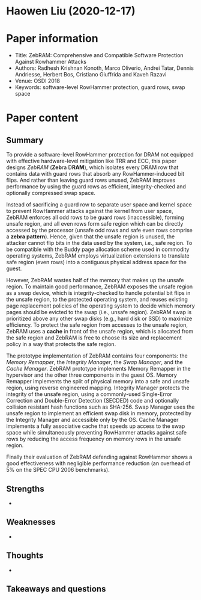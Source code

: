 # Haowen Liu (2020-12-17)

# Paper information

- Title: ZebRAM: Comprehensive and Compatible Software Protection Against Rowhammer Attacks
- Authors: Radhesh Krishnan Konoth, Marco Oliverio, Andrei Tatar, Dennis Andriesse, Herbert Bos, Cristiano Giuffrida and Kaveh Razavi
- Venue: OSDI 2018
- Keywords: software-level RowHammer protection, guard rows, swap space

# Paper content

## Summary

To provide a software-level RowHammer protection for DRAM not equipped with effective hardware-level mitigation like TRR and ECC, this paper designs *ZebRAM* (**Zeb**ra D**RAM**), which isolates every DRAM row that contains data with guard rows that absorb any RowHammer-induced bit flips. And rather than leaving guard rows unused, ZebRAM improves performance by using the guard rows as efficient, integrity-checked and optionally compressed swap space. 

Instead of sacrificing a guard row to separate user space and kernel space to prevent RowHammer attacks against the kernel from user space, ZebRAM enforces all odd rows to be guard rows (inaccessible), forming unsafe region, and all even rows form safe region which can be directly accessed by the processor (unsafe odd rows and safe even rows comprise a **zebra pattern**). Hence, given that the unsafe region is unused, the attacker cannot flip bits in the data used by the system, i.e., safe region. To be compatible with the Buddy page allocation scheme used in commodity operating systems, ZebRAM employs virtualization extensions to translate safe region (even rows) into a contiguous physical address space for the guest.

However, ZebRAM wastes half of the memory that makes up the unsafe region. To maintain good performance, ZebRAM exposes the unsafe region as a swap device, which is integrity-checked to handle potential bit flips in the unsafe region, to the protected operating system, and reuses existing page replacement policies of the operating system to decide which memory pages should be evicted to the swap (i.e., unsafe region). ZebRAM swap is prioritized above any other swap disks (e.g., hard disk or SSD) to maximize efficiency. To protect the safe region from accesses to the unsafe region, ZebRAM uses a **cache** in front of the unsafe region, which is allocated from the safe region and ZebRAM is free to choose its size and replacement policy in a way that protects the safe region.

The prototype implementation of ZebRAM contains four components: the *Memory Remapper*, the *Integrity Manager*, the *Swap Manager*, and the *Cache Manager*. ZebRAM prototype implements Memory Remapper in the hypervisor and the other three components in the guest OS. Memory Remapper implements the split of physical memory into a safe and unsafe region, using reverse engineered mapping. Integrity Manager protects the integrity of the unsafe region, using a commonly-used Single-Error Correction and Double-Error Detection (SECDED) code and optionally collision resistant hash functions such as SHA-256. Swap Manager uses the unsafe region to implement an efficient swap disk in memory, protected by the Integrity Manager and accessible only by the OS. Cache Manager implements a fully associative cache that speeds up access to the swap space while simultaneously preventing RowHammer attacks against safe rows by reducing the access frequency on memory rows in the unsafe region.

Finally their evaluation of ZebRAM defending against RowHammer shows a good effectiveness with negligible performance reduction (an overhead of 5% on the SPEC CPU 2006 benchmarks).


## Strengths

- 

## Weaknesses

- 

## Thoughts
- 

## Takeaways and questions

